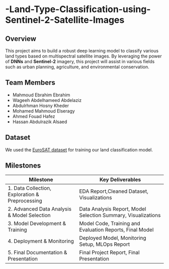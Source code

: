 # -Land-Type-Classification-using-Sentinel-2-Satellite-Images

## Overview
This project aims to build a robust deep learning model to classify various land types based on multispectral satellite images. By leveraging the power of **DNNs** and **Sentinel-2** imagery, this project will assist in various fields such as urban planning, agriculture, and environmental conservation.

## Team Members
- Mahmoud Ebrahim Ebrahim
- Wageeh Abdelhameed Abdelaziz
- Abdulrhman Hosny Kheder
- Mohamed Mahmoud Elseragy 
- Ahmed Fouad Hafez
- Hassan Abdulrazik Alsaed

## Dataset
We used the [EuroSAT dataset](https://github.com/phelber/EuroSAT) for training our land classification model.

## Milestones
| Milestone  | Key Deliverables  |
|----------|----------------------------------------------------------------------------------|
| 1. Data Collection, Exploration & Preprocessing | EDA Report,Cleaned Dataset, Visualizations|
| 2. Advanced Data Analysis & Model Selection    | Data Analysis Report, Model Selection Summary, Visualizations |
| 3. Model Development & Training | Model Code, Training and Evaluation Reports, Final Model|
| 4. Deployment & Monitoring | Deployed Model, Monitoring Setup, MLOps Report |
| 5. Final Documentation & Presentation | Final Project Report, Final Presentation |
